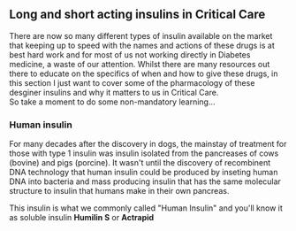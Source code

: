 ## Long and short acting insulins in Critical Care
There are now so many different types of insulin available on the market that keeping up to speed with the names and actions of these drugs is at best hard work and for most of us not working directly in Diabetes medicine, a waste of our attention. Whilst there are many resources out there to educate on the specifics of when and how to give these drugs, in this section I just want to cover some of the pharmacology of these desginer insulins and why it matters to us in Critical Care.  
So take a moment to do some non-mandatory learning...

### Human insulin
For many decades after the discovery in dogs, the mainstay of treatment for those with type 1 insulin was insulin isolated from the pancreases of cows (bovine) and pigs (porcine). It wasn't until the discovery of recombinent DNA technology that human insulin could be produced by inseting human DNA into bacteria and mass producing insulin that has the same molecular structure to insulin that humans make in their own pancreas.

This insulin is what we commonly called "Human Insulin" and you'll know it as soluble insulin **Humilin S** or **Actrapid**


